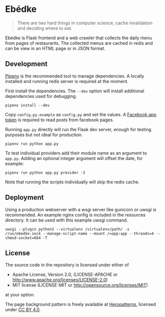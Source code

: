 # Ebédke

> There are two hard things in computer science, cache invalidation and deciding
> where to eat.

Ebédke is Flask frontend and a web crawler that collects the daily menu from
pages of restaurants. The collected menus are cached in redis and can be view in
an HTML page or in JSON format.

## Development

[Pipenv](https://docs.pipenv.org) is the recommended tool to manage
dependencies. A locally installed and running redis server is required at the
moment.

First install the dependencies. The `--dev` option will install additional
dependencies used for debugging.

```
pipenv install --dev
```

Copy `config.py.example` as `config.py` and set the values. A [Facebook app
token](https://developers.facebook.com/docs/facebook-login/access-tokens#apptokens)
is required to read posts from facebook pages.


Running `app.py` directly will run the Flask dev server, enough for testing
purposes but not ideal for production.

```
pipenv run python app.py
```

To test individual providers add their module name as an argument to `app.py`.
Adding an optional integer argument will offset the date, for example:

```
pipenv run python app.py provider -3
```

Note that running the scripts individually will skip the redis cache.


## Deployment

Using a production webserver with a wsgi server like gunicorn or uwsgi is
recommended. An example nginx config is included in the resources directory. It
can be used with this example uwsgi command.

```
uwsgi --plugin python3 --virtualenv /virtualenv/path/ -s /run/ebedke.sock --manage-script-name --mount /=app:app --threads=4 --chmod-socket=664 -T
```


## License


The source code in the repository is licensed under either of
  - Apache License, Version 2.0, (LICENSE-APACHE or http://www.apache.org/licenses/LICENSE-2.0)
  - MIT license (LICENSE-MIT or http://opensource.org/licenses/MIT)

at your option.

The page background pattern is freely available at [Heropatterns](http://www.heropatterns.com/),
licensed under [CC BY 4.0](http://creativecommons.org/licenses/by/4.0/).